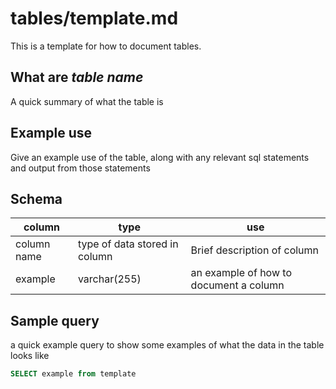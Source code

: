 # tables/template.md

This is a template for how to document tables.

## What are *table name*
A quick summary of what the table is

## Example use
Give an example use of the table, along with any relevant sql statements and output from those statements

## Schema
|column|type|use|
|-|-|-|
|column name|type of data stored in column|Brief description of column|
|example|varchar(255)|an example of how to document a column|

## Sample query
a quick example query to show some examples of what the data in the table looks like
```sql
SELECT example from template
```
